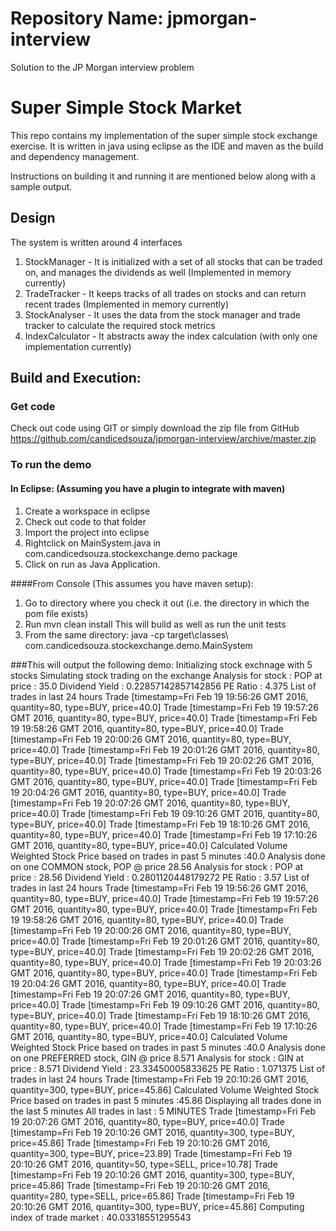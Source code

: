 # Repository Name:  jpmorgan-interview
Solution to the JP Morgan interview problem

# Super Simple Stock Market

This repo contains my implementation of the super simple stock exchange exercise. It is written in java using eclipse as the IDE and maven as the build and dependency management.

Instructions on building it and running it are mentioned below along with a sample output. 

## Design
The system is written around 4 interfaces
1. StockManager - It is initialized with a set of all stocks that can be traded on, and manages the dividends as well (Implemented in memory currently)
2. TradeTracker - It keeps tracks of all trades on stocks and can return recent trades (Implemented in memory currently)
3. StockAnalyser - It uses the data from the stock manager and trade tracker to calculate the required stock metrics
4. IndexCalculator - It abstracts away the index calculation (with only one implementation currently)

## Build and Execution: 
### Get code
Check out code using GIT or simply download the zip file from GitHub https://github.com/candicedsouza/jpmorgan-interview/archive/master.zip

### To run the demo
#### In Eclipse:  (Assuming you have a plugin to integrate with maven)
1. Create a workspace in eclipse
2. Check out code to that folder
3. Import the project into eclipse 
4. Rightclick on MainSystem.java in com.candicedsouza.stockexchange.demo package
5. Click on run as Java Application.

####From Console (This assumes you have maven setup):
1. Go to directory where you check it out (i.e. the directory in which the pom file exists)
2. Run mvn clean install
This will build as well as run the unit tests
3. From the same directory: java -cp target\classes\ com.candicedsouza.stockexchange.demo.MainSystem

###This will output the following demo:
Initializing stock exchnage with 5 stocks
Simulating stock trading on the exchange
Analysis for stock : POP at price : 35.0
Dividend Yield : 0.22857142857142856
PE Ratio : 4.375
List of trades in last 24 hours
Trade [timestamp=Fri Feb 19 19:56:26 GMT 2016, quantity=80, type=BUY, price=40.0]
Trade [timestamp=Fri Feb 19 19:57:26 GMT 2016, quantity=80, type=BUY, price=40.0]
Trade [timestamp=Fri Feb 19 19:58:26 GMT 2016, quantity=80, type=BUY, price=40.0]
Trade [timestamp=Fri Feb 19 20:00:26 GMT 2016, quantity=80, type=BUY, price=40.0]
Trade [timestamp=Fri Feb 19 20:01:26 GMT 2016, quantity=80, type=BUY, price=40.0]
Trade [timestamp=Fri Feb 19 20:02:26 GMT 2016, quantity=80, type=BUY, price=40.0]
Trade [timestamp=Fri Feb 19 20:03:26 GMT 2016, quantity=80, type=BUY, price=40.0]
Trade [timestamp=Fri Feb 19 20:04:26 GMT 2016, quantity=80, type=BUY, price=40.0]
Trade [timestamp=Fri Feb 19 20:07:26 GMT 2016, quantity=80, type=BUY, price=40.0]
Trade [timestamp=Fri Feb 19 09:10:26 GMT 2016, quantity=80, type=BUY, price=40.0]
Trade [timestamp=Fri Feb 19 18:10:26 GMT 2016, quantity=80, type=BUY, price=40.0]
Trade [timestamp=Fri Feb 19 17:10:26 GMT 2016, quantity=80, type=BUY, price=40.0]
Calculated Volume Weighted Stock Price based on trades in past 5 minutes :40.0
Analysis done on one COMMON stock, POP @ price 28.56
Analysis for stock : POP at price : 28.56
Dividend Yield : 0.2801120448179272
PE Ratio : 3.57
List of trades in last 24 hours
Trade [timestamp=Fri Feb 19 19:56:26 GMT 2016, quantity=80, type=BUY, price=40.0]
Trade [timestamp=Fri Feb 19 19:57:26 GMT 2016, quantity=80, type=BUY, price=40.0]
Trade [timestamp=Fri Feb 19 19:58:26 GMT 2016, quantity=80, type=BUY, price=40.0]
Trade [timestamp=Fri Feb 19 20:00:26 GMT 2016, quantity=80, type=BUY, price=40.0]
Trade [timestamp=Fri Feb 19 20:01:26 GMT 2016, quantity=80, type=BUY, price=40.0]
Trade [timestamp=Fri Feb 19 20:02:26 GMT 2016, quantity=80, type=BUY, price=40.0]
Trade [timestamp=Fri Feb 19 20:03:26 GMT 2016, quantity=80, type=BUY, price=40.0]
Trade [timestamp=Fri Feb 19 20:04:26 GMT 2016, quantity=80, type=BUY, price=40.0]
Trade [timestamp=Fri Feb 19 20:07:26 GMT 2016, quantity=80, type=BUY, price=40.0]
Trade [timestamp=Fri Feb 19 09:10:26 GMT 2016, quantity=80, type=BUY, price=40.0]
Trade [timestamp=Fri Feb 19 18:10:26 GMT 2016, quantity=80, type=BUY, price=40.0]
Trade [timestamp=Fri Feb 19 17:10:26 GMT 2016, quantity=80, type=BUY, price=40.0]
Calculated Volume Weighted Stock Price based on trades in past 5 minutes :40.0
Analysis done on one PREFERRED stock, GIN @ price 8.571
Analysis for stock : GIN at price : 8.571
Dividend Yield : 23.33450005833625
PE Ratio : 1.071375
List of trades in last 24 hours
Trade [timestamp=Fri Feb 19 20:10:26 GMT 2016, quantity=300, type=BUY, price=45.86]
Calculated Volume Weighted Stock Price based on trades in past 5 minutes :45.86
Displaying all trades done in the last 5 minutes
All trades in last : 5 MINUTES
Trade [timestamp=Fri Feb 19 20:07:26 GMT 2016, quantity=80, type=BUY, price=40.0]
Trade [timestamp=Fri Feb 19 20:10:26 GMT 2016, quantity=300, type=BUY, price=45.86]
Trade [timestamp=Fri Feb 19 20:10:26 GMT 2016, quantity=300, type=BUY, price=23.89]
Trade [timestamp=Fri Feb 19 20:10:26 GMT 2016, quantity=50, type=SELL, price=10.78]
Trade [timestamp=Fri Feb 19 20:10:26 GMT 2016, quantity=300, type=BUY, price=45.86]
Trade [timestamp=Fri Feb 19 20:10:26 GMT 2016, quantity=280, type=SELL, price=65.86]
Trade [timestamp=Fri Feb 19 20:10:26 GMT 2016, quantity=300, type=BUY, price=45.86]
Computing index of trade market : 40.03318551295543
